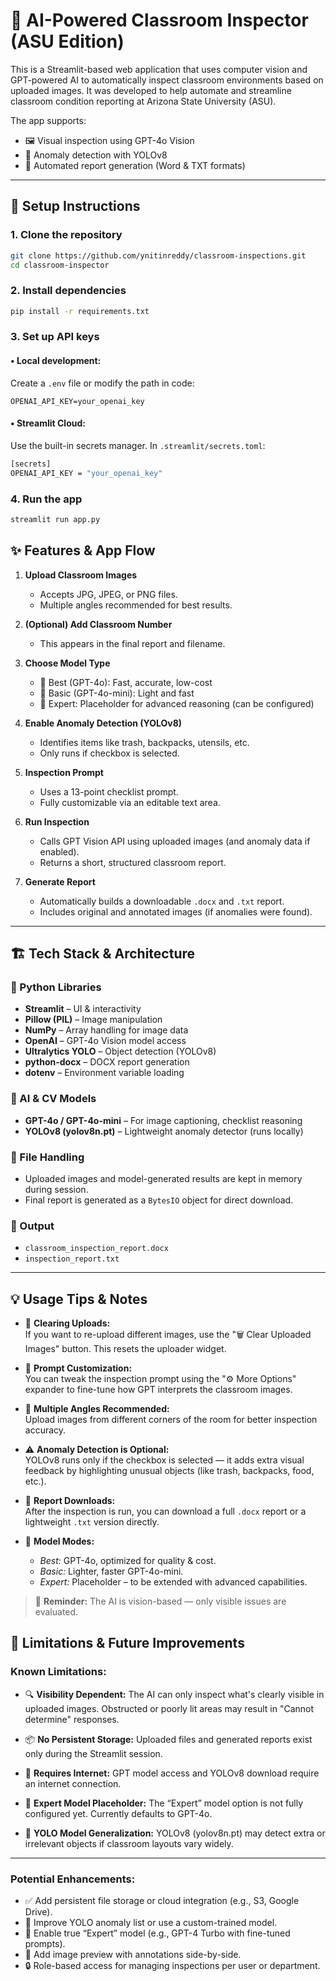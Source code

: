 # 🧠 AI-Powered Classroom Inspector (ASU Edition)

This is a Streamlit-based web application that uses computer vision and GPT-powered AI to automatically inspect classroom environments based on uploaded images. It was developed to help automate and streamline classroom condition reporting at Arizona State University (ASU).

The app supports:
- 🖼️ Visual inspection using GPT-4o Vision
- 🚨 Anomaly detection with YOLOv8
- 📄 Automated report generation (Word & TXT formats)

---

## 🚀 Setup Instructions

### 1. Clone the repository

```bash
git clone https://github.com/ynitinreddy/classroom-inspections.git
cd classroom-inspector
```

### 2. Install dependencies

```bash
pip install -r requirements.txt
```

### 3. Set up API keys

#### • Local development:
Create a `.env` file or modify the path in code:

```env
OPENAI_API_KEY=your_openai_key
```

#### • Streamlit Cloud:
Use the built-in secrets manager. In `.streamlit/secrets.toml`:

```bash
[secrets]
OPENAI_API_KEY = "your_openai_key"
```

### 4. Run the app

```bash
streamlit run app.py
```


## ✨ Features & App Flow

1. **Upload Classroom Images**
   - Accepts JPG, JPEG, or PNG files.
   - Multiple angles recommended for best results.

2. **(Optional) Add Classroom Number**
   - This appears in the final report and filename.

3. **Choose Model Type**
   - 🔹 Best (GPT-4o): Fast, accurate, low-cost
   - 🔹 Basic (GPT-4o-mini): Light and fast
   - 🔹 Expert: Placeholder for advanced reasoning (can be configured)

4. **Enable Anomaly Detection (YOLOv8)**
   - Identifies items like trash, backpacks, utensils, etc.
   - Only runs if checkbox is selected.

5. **Inspection Prompt**
   - Uses a 13-point checklist prompt.
   - Fully customizable via an editable text area.

6. **Run Inspection**
   - Calls GPT Vision API using uploaded images (and anomaly data if enabled).
   - Returns a short, structured classroom report.

7. **Generate Report**
   - Automatically builds a downloadable `.docx` and `.txt` report.
   - Includes original and annotated images (if anomalies were found).

---

## 🏗️ Tech Stack & Architecture

### 🐍 Python Libraries
- **Streamlit** – UI & interactivity
- **Pillow (PIL)** – Image manipulation
- **NumPy** – Array handling for image data
- **OpenAI** – GPT-4o Vision model access
- **Ultralytics YOLO** – Object detection (YOLOv8)
- **python-docx** – DOCX report generation
- **dotenv** – Environment variable loading

### 🧠 AI & CV Models
- **GPT-4o / GPT-4o-mini** – For image captioning, checklist reasoning
- **YOLOv8 (yolov8n.pt)** – Lightweight anomaly detector (runs locally)

### 💾 File Handling
- Uploaded images and model-generated results are kept in memory during session.
- Final report is generated as a `BytesIO` object for direct download.

### 📄 Output
- `classroom_inspection_report.docx`
- `inspection_report.txt`

---


## 💡 Usage Tips & Notes

- 🔄 **Clearing Uploads:**  
  If you want to re-upload different images, use the "🗑️ Clear Uploaded Images" button. This resets the uploader widget.

- 🧠 **Prompt Customization:**  
  You can tweak the inspection prompt using the "⚙️ More Options" expander to fine-tune how GPT interprets the classroom images.

- 📸 **Multiple Angles Recommended:**  
  Upload images from different corners of the room for better inspection accuracy.

- ⚠️ **Anomaly Detection is Optional:**  
  YOLOv8 runs only if the checkbox is selected — it adds extra visual feedback by highlighting unusual objects (like trash, backpacks, food, etc.).

- 📝 **Report Downloads:**  
  After the inspection is run, you can download a full `.docx` report or a lightweight `.txt` version directly.

- 🧪 **Model Modes:**
  - *Best:* GPT-4o, optimized for quality & cost.
  - *Basic:* Lighter, faster GPT-4o-mini.
  - *Expert:* Placeholder – to be extended with advanced capabilities.

> 📍 **Reminder:** The AI is vision-based — only visible issues are evaluated.

## 🚧 Limitations & Future Improvements

### Known Limitations:
- 🔍 **Visibility Dependent:**
  The AI can only inspect what's clearly visible in uploaded images. Obstructed or poorly lit areas may result in "Cannot determine" responses.

- 📦 **No Persistent Storage:**
  Uploaded files and generated reports exist only during the Streamlit session.

- 📶 **Requires Internet:**
  GPT model access and YOLOv8 download require an internet connection.

- 🧠 **Expert Model Placeholder:**
  The “Expert” model option is not fully configured yet. Currently defaults to GPT-4o.

- 🤖 **YOLO Model Generalization:**
  YOLOv8 (yolov8n.pt) may detect extra or irrelevant objects if classroom layouts vary widely.

---

### Potential Enhancements:
- ✅ Add persistent file storage or cloud integration (e.g., S3, Google Drive).
- 🧩 Improve YOLO anomaly list or use a custom-trained model.
- 🧠 Enable true “Expert” model (e.g., GPT-4 Turbo with fine-tuned prompts).
- 🎨 Add image preview with annotations side-by-side.
- 🔒 Role-based access for managing inspections per user or department.




